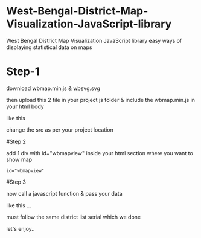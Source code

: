 # West-Bengal-District-Map-Visualization-JavaScript-library
West Bengal District Map Visualization JavaScript library easy ways of displaying statistical data on maps


# Step-1
  download wbmap.min.js & wbsvg.svg 
  
  then upload this 2 file in your project js folder & include the wbmap.min.js in your html body
  
  like this
  
  <code><script type="text/javascript" src="yoururl/wbmap.min.js"></script></code>
  
  change the src as per your project location
  
  #Step 2
  
  add 1 div with id="wbmapview" inside your html section where you want to show map
  
  <code>id="wbmapview"</code>
  
  #Step 3
  
  now call a javascript function & pass your data
  
  <code><script type="text/javascript">




    var dist = ["Darjeeling", "Jalpaiguri", "Cooch Behar", "Uttar Dinajpur", "Dakshin Dinajpur", "Maldah", "Murshidabad", "Birbhum", "","Nadia", "North 24 Parganas","Hooghly", "Bankura", "Purulia", "Paschim Medinipur", "Howrah", "Kolkata", "South 24 Parganas", "Purba Medinipur", "Alipurduar", "Kalimpong","Paschim Bardhaman", "Purba Bardhaman", "Jhargram"];

    var total = ["987200", "221900", "121900", "123900", "103900", "113400", "913400", "513400", "713400", "119400","213400", "193400", "893400", "456400", "312400", "993400", "112289", "113892", "823400", "129000","673400", "178400", "113499", "113788"];

    var sc = ["3219", "22190", "1210", "1200", "1039", "1400", "9130", "5130", "7134", "9400","2130", "1930", "8930", "4560", "3120", "9400", "1129", "1892", "82300", "1290","6730", "1700", "1499", "3788"];

    var st = ["3210", "2200", "1900", "1400", "1039", "1134", "9130", "5190", "7400", "1190","2400", "3400", "8934", "4560", "3400", "9930", "1289", "1892", "3400", "1290","6730", "1780", "1499", "3788"];

    var obc = ["3219", "2210", "1210", "1900", "3900", "1130", "9130", "5130", "713400", "1190","2130", "1400", "890", "4564", "3120", "9400", "1129", "1192", "800", "1290","6730", "8400", "3499", "1138"];

    wbmap(dist,total,sc,st,obc);

    
    
</script></code>


like this ...

must follow the same district list serial which we done


let's enjoy..
